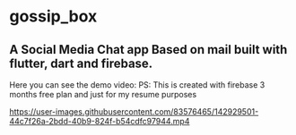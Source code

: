 # gossip_box

## A Social Media Chat app Based on mail built with flutter, dart and firebase.


Here you can see the demo video:
PS: This is created with firebase 3 months free plan and just for my resume purposes 

https://user-images.githubusercontent.com/83576465/142929501-44c7f26a-2bdd-40b9-824f-b54cdfc97944.mp4
